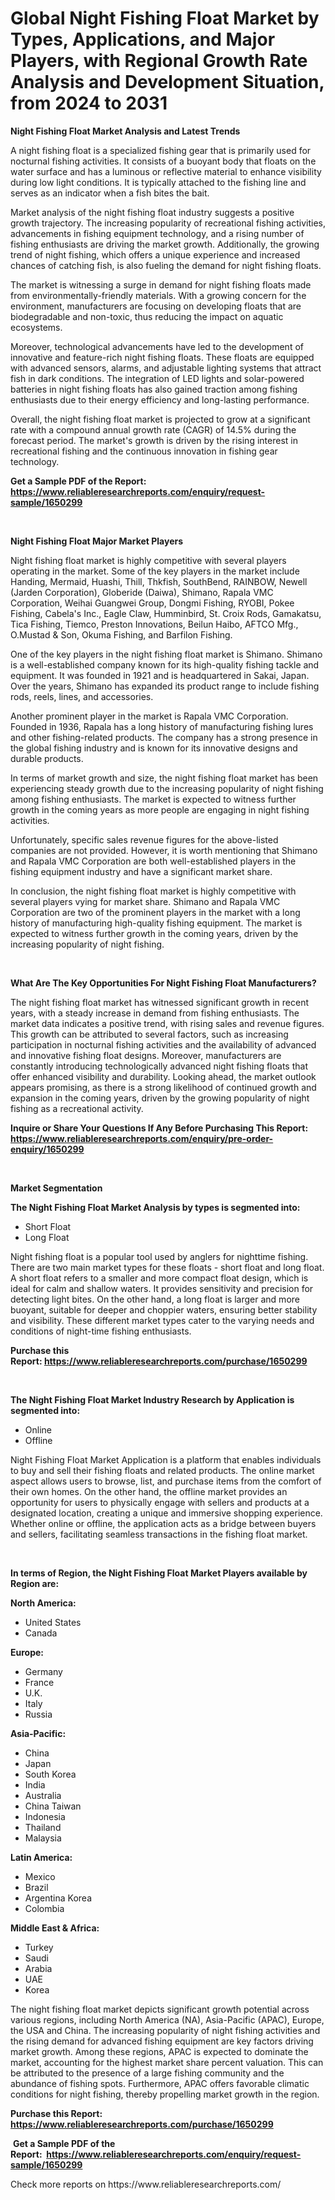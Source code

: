 <p><h1>Global Night Fishing Float Market by Types, Applications, and Major Players, with Regional Growth Rate Analysis and Development Situation, from 2024 to 2031</h1></p><p><strong>Night Fishing Float Market Analysis and Latest Trends</strong></p>
<p><p>A night fishing float is a specialized fishing gear that is primarily used for nocturnal fishing activities. It consists of a buoyant body that floats on the water surface and has a luminous or reflective material to enhance visibility during low light conditions. It is typically attached to the fishing line and serves as an indicator when a fish bites the bait.</p><p>Market analysis of the night fishing float industry suggests a positive growth trajectory. The increasing popularity of recreational fishing activities, advancements in fishing equipment technology, and a rising number of fishing enthusiasts are driving the market growth. Additionally, the growing trend of night fishing, which offers a unique experience and increased chances of catching fish, is also fueling the demand for night fishing floats.</p><p>The market is witnessing a surge in demand for night fishing floats made from environmentally-friendly materials. With a growing concern for the environment, manufacturers are focusing on developing floats that are biodegradable and non-toxic, thus reducing the impact on aquatic ecosystems.</p><p>Moreover, technological advancements have led to the development of innovative and feature-rich night fishing floats. These floats are equipped with advanced sensors, alarms, and adjustable lighting systems that attract fish in dark conditions. The integration of LED lights and solar-powered batteries in night fishing floats has also gained traction among fishing enthusiasts due to their energy efficiency and long-lasting performance.</p><p>Overall, the night fishing float market is projected to grow at a significant rate with a compound annual growth rate (CAGR) of 14.5% during the forecast period. The market's growth is driven by the rising interest in recreational fishing and the continuous innovation in fishing gear technology.</p></p>
<p><strong>Get a Sample PDF of the Report:&nbsp; <a href="https://www.reliableresearchreports.com/enquiry/request-sample/1650299">https://www.reliableresearchreports.com/enquiry/request-sample/1650299</a></strong></p>
<p>&nbsp;</p>
<p><strong>Night Fishing Float Major Market Players</strong></p>
<p><p>Night fishing float market is highly competitive with several players operating in the market. Some of the key players in the market include Handing, Mermaid, Huashi, Thill, Thkfish, SouthBend, RAINBOW, Newell (Jarden Corporation), Globeride (Daiwa), Shimano, Rapala VMC Corporation, Weihai Guangwei Group, Dongmi Fishing, RYOBI, Pokee Fishing, Cabela's Inc., Eagle Claw, Humminbird, St. Croix Rods, Gamakatsu, Tica Fishing, Tiemco, Preston Innovations, Beilun Haibo, AFTCO Mfg., O.Mustad & Son, Okuma Fishing, and Barfilon Fishing.</p><p>One of the key players in the night fishing float market is Shimano. Shimano is a well-established company known for its high-quality fishing tackle and equipment. It was founded in 1921 and is headquartered in Sakai, Japan. Over the years, Shimano has expanded its product range to include fishing rods, reels, lines, and accessories.</p><p>Another prominent player in the market is Rapala VMC Corporation. Founded in 1936, Rapala has a long history of manufacturing fishing lures and other fishing-related products. The company has a strong presence in the global fishing industry and is known for its innovative designs and durable products.</p><p>In terms of market growth and size, the night fishing float market has been experiencing steady growth due to the increasing popularity of night fishing among fishing enthusiasts. The market is expected to witness further growth in the coming years as more people are engaging in night fishing activities.</p><p>Unfortunately, specific sales revenue figures for the above-listed companies are not provided. However, it is worth mentioning that Shimano and Rapala VMC Corporation are both well-established players in the fishing equipment industry and have a significant market share.</p><p>In conclusion, the night fishing float market is highly competitive with several players vying for market share. Shimano and Rapala VMC Corporation are two of the prominent players in the market with a long history of manufacturing high-quality fishing equipment. The market is expected to witness further growth in the coming years, driven by the increasing popularity of night fishing.</p></p>
<p>&nbsp;</p>
<p><strong>What Are The Key Opportunities For Night Fishing Float Manufacturers?</strong></p>
<p><p>The night fishing float market has witnessed significant growth in recent years, with a steady increase in demand from fishing enthusiasts. The market data indicates a positive trend, with rising sales and revenue figures. This growth can be attributed to several factors, such as increasing participation in nocturnal fishing activities and the availability of advanced and innovative fishing float designs. Moreover, manufacturers are constantly introducing technologically advanced night fishing floats that offer enhanced visibility and durability. Looking ahead, the market outlook appears promising, as there is a strong likelihood of continued growth and expansion in the coming years, driven by the growing popularity of night fishing as a recreational activity.</p></p>
<p><strong>Inquire or Share Your Questions If Any Before Purchasing This Report: <a href="https://www.reliableresearchreports.com/enquiry/pre-order-enquiry/1650299">https://www.reliableresearchreports.com/enquiry/pre-order-enquiry/1650299</a></strong></p>
<p>&nbsp;</p>
<p><strong>Market Segmentation</strong></p>
<p><strong>The Night Fishing Float Market Analysis by types is segmented into:</strong></p>
<p><ul><li>Short Float</li><li>Long Float</li></ul></p>
<p><p>Night fishing float is a popular tool used by anglers for nighttime fishing. There are two main market types for these floats - short float and long float. A short float refers to a smaller and more compact float design, which is ideal for calm and shallow waters. It provides sensitivity and precision for detecting light bites. On the other hand, a long float is larger and more buoyant, suitable for deeper and choppier waters, ensuring better stability and visibility. These different market types cater to the varying needs and conditions of night-time fishing enthusiasts.</p></p>
<p><strong>Purchase this Report:&nbsp;<a href="https://www.reliableresearchreports.com/purchase/1650299">https://www.reliableresearchreports.com/purchase/1650299</a></strong></p>
<p>&nbsp;</p>
<p><strong>The Night Fishing Float Market Industry Research by Application is segmented into:</strong></p>
<p><ul><li>Online</li><li>Offline</li></ul></p>
<p><p>Night Fishing Float Market Application is a platform that enables individuals to buy and sell their fishing floats and related products. The online market aspect allows users to browse, list, and purchase items from the comfort of their own homes. On the other hand, the offline market provides an opportunity for users to physically engage with sellers and products at a designated location, creating a unique and immersive shopping experience. Whether online or offline, the application acts as a bridge between buyers and sellers, facilitating seamless transactions in the fishing float market.</p></p>
<p>&nbsp;</p>
<p><strong>In terms of Region, the Night Fishing Float Market Players available by Region are:</strong></p>
<p>
    <p> <strong> North America: </strong>
        <ul>
            <li>United States</li>
            <li>Canada</li>
        </ul>
        </p> 
    <p> <strong> Europe: </strong>
        <ul>
            <li>Germany</li>
            <li>France</li>
            <li>U.K.</li>
            <li>Italy</li>
            <li>Russia</li>
        </ul>
        </p> 
    <p> <strong> Asia-Pacific: </strong>
        <ul>
            <li>China</li>
            <li>Japan</li>
            <li>South Korea</li>
            <li>India</li>
            <li>Australia</li>
            <li>China Taiwan</li>
            <li>Indonesia</li>
            <li>Thailand</li>
            <li>Malaysia</li>
        </ul>
        </p> 
    <p> <strong> Latin America: </strong>
        <ul>
            <li>Mexico</li>
            <li>Brazil</li>
            <li>Argentina Korea</li>
            <li>Colombia</li>
        </ul>
        </p> 
    <p> <strong> Middle East & Africa: </strong>
        <ul>
            <li>Turkey</li>
            <li>Saudi</li>
            <li>Arabia</li>
            <li>UAE</li>
            <li>Korea</li>
        </ul>
    </p>
    </p>
<p><p>The night fishing float market depicts significant growth potential across various regions, including North America (NA), Asia-Pacific (APAC), Europe, the USA and China. The increasing popularity of night fishing activities and the rising demand for advanced fishing equipment are key factors driving market growth. Among these regions, APAC is expected to dominate the market, accounting for the highest market share percent valuation. This can be attributed to the presence of a large fishing community and the abundance of fishing spots. Furthermore, APAC offers favorable climatic conditions for night fishing, thereby propelling market growth in the region.</p></p>
<p><strong>Purchase this Report: <a href="https://www.reliableresearchreports.com/purchase/1650299">https://www.reliableresearchreports.com/purchase/1650299</a></strong></p>
<p>&nbsp;<strong>Get a Sample PDF of the Report:&nbsp;&nbsp;<a href="https://www.reliableresearchreports.com/enquiry/request-sample/1650299">https://www.reliableresearchreports.com/enquiry/request-sample/1650299</a></strong></p>
<p><strong></strong></p>
<p>Check more reports on https://www.reliableresearchreports.com/</p>